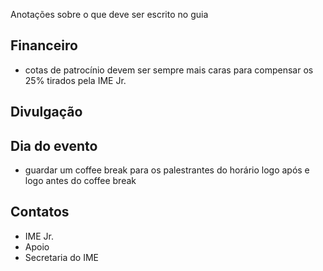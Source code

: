 Anotações sobre o que deve ser escrito no guia

## Financeiro
- cotas de patrocínio devem ser sempre mais caras para compensar os 25% tirados pela IME Jr.

## Divulgação

## Dia do evento
- guardar um coffee break para os palestrantes do horário logo após e logo antes do coffee break

## Contatos
- IME Jr.
- Apoio
- Secretaria do IME
